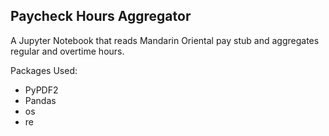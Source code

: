 ## Paycheck Hours Aggregator

A Jupyter Notebook that reads Mandarin Oriental pay stub and aggregates regular and overtime hours.

Packages Used:
* PyPDF2
* Pandas
* os
* re
